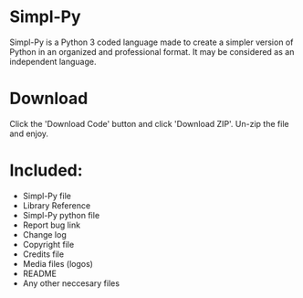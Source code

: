 # Simpl-Py
Simpl-Py is a Python 3 coded language made to create a simpler version of Python in an organized and professional format. It may be considered as an independent language.

# Download
Click the 'Download Code' button and click 'Download ZIP'. Un-zip the file and enjoy.

# Included:
* Simpl-Py file
* Library Reference
* Simpl-Py python file
* Report bug link
* Change log
* Copyright file
* Credits file
* Media files (logos)
* README
* Any other neccesary files
